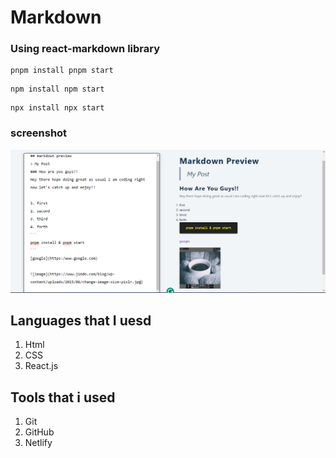 # Markdown

### Using react-markdown library

```
pnpm install pnpm start
```


```
npm install npm start
```


```
npx install npx start
```
### screenshot

![alt text](image.png)

## Languages that I uesd

1. Html
2. CSS
3. React.js

## Tools that i used
1. Git 
2. GitHub
3. Netlify
